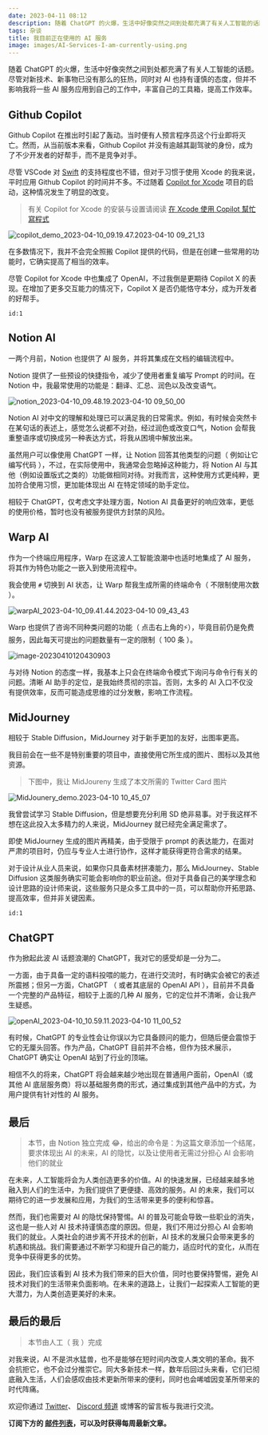 ```yaml
---
date: 2023-04-11 08:12
description: 随着 ChatGPT 的火爆，生活中好像突然之间到处都充满了有关人工智能的话题。尽管对新技术、新事物已没有那么的狂热，同时对 AI 也持有谨慎的态度，但并不影响我将一些 AI 服务应用到自己的工作中，丰富自己的工具箱，提高工作效率。
tags: 杂谈
title: 我目前正在使用的 AI 服务
image: images/AI-Services-I-am-currently-using.png
---
```

随着 ChatGPT 的火爆，生活中好像突然之间到处都充满了有关人工智能的话题。尽管对新技术、新事物已没有那么的狂热，同时对 AI 也持有谨慎的态度，但并不影响我将一些 AI 服务应用到自己的工作中，丰富自己的工具箱，提高工作效率。

## Github Copilot

Github Copilot 在推出时引起了轰动。当时便有人预言程序员这个行业即将灭亡。然而，从当前版本来看，Github Copilot 并没有逾越其副驾驶的身份，成为了不少开发者的好帮手，而不是竞争对手。

尽管 VSCode 对 [Swift](https://www.fatbobman.com/posts/swift-in-linux/) 的支持程度也不错，但对于习惯于使用 Xcode 的我来说，平时应用 Github Copilot 的时间并不多。不过随着 [Copilot for Xcode](https://github.com/intitni/CopilotForXcode) 项目的启动，这种情况发生了明显的改变。

> 有关 Copilot for Xcode 的安装与设置请阅读 [在 Xcode 使用 Copilot 幫忙寫程式](https://medium.com/彼得潘的-swift-ios-app-開發問題解答集/在-xcode-使用-copilot-幫忙寫程式-7e8761a206f4)

![copilot_demo_2023-04-10_09.19.47.2023-04-10 09_21_13](https://cdn.fatbobman.com/copilot_demo_2023-04-10_09.19.47.2023-04-10%2009_21_13.gif)

在多数情况下，我并不会完全照搬 Copilot 提供的代码，但是在创建一些常用的功能时，它确实提高了相当的效率。

尽管 Copilot for Xcode 中也集成了 OpenAI，不过我倒是更期待 Copilot X 的表现。在增加了更多交互能力的情况下，Copilot X 是否仍能恪守本分，成为开发者的好帮手。

```responser
id:1
```

## Notion AI

一两个月前，Notion 也提供了 AI 服务，并将其集成在文档的编辑流程中。

Notion 提供了一些预设的快捷指令，减少了使用者重复编写 Prompt 的时间。在 Notion 中，我最常使用的功能是：翻译、汇总、润色以及改变语气。

![notion_2023-04-10_09.48.19.2023-04-10 09_50_00](https://cdn.fatbobman.com/notion_2023-04-10_09.48.19.2023-04-10%2009_50_00.gif)

Notion AI 对中文的理解和处理已可以满足我的日常需求。例如，有时候会突然卡在某句话的表述上，感觉怎么说都不对劲，经过润色或改变口气，Notion 会帮我重整语序或切换成另一种表达方式，将我从困境中解放出来。

虽然用户可以像使用 ChatGPT 一样，让 Notion 回答其他类型的问题（ 例如让它编写代码 ），不过，在实际使用中，我通常会忽略掉这种能力，将 Notion AI 与其他（例如设置版式之类的）功能做相同对待。对我而言，这种使用方式更纯粹，更加符合使用习惯，更加能体现出 AI 在特定领域的助手定位。

相较于 ChatGPT，仅考虑文字处理方面，Notion AI 具备更好的响应效率，更低的使用价格，暂时也没有被服务提供方封禁的风险。

## Warp AI

作为一个终端应用程序，Warp 在这波人工智能浪潮中也适时地集成了 AI 服务，将其作为特色功能之一嵌入到使用流程中。

我会使用 `#` 切换到 AI 状态，让 Warp 帮我生成所需的终端命令（ 不限制使用次数 ）。

![warpAI_2023-04-10_09.41.44.2023-04-10 09_43_43](https://cdn.fatbobman.com/warpAI_2023-04-10_09.41.44.2023-04-10%2009_43_43.gif)

Warp 也提供了咨询不同种类问题的功能（ 点击右上角的⚡️），毕竟目前仍是免费服务，因此每天可提出的问题数量有一定的限制（ 100 条 ）。

![image-20230410120430903](https://cdn.fatbobman.com/image-20230410120430903.png)

与对待 Notion 的态度一样，我基本上只会在终端命令模式下询问与命令行有关的问题。清晰 AI 助手的定位，是我始终贯彻的宗旨。否则，太多的 AI 入口不仅没有提供效率，反而可能造成思维的过分发散，影响工作流程。

## MidJourney

相较于 Stable Diffusion，MidJourney 对于新手更加的友好，出图率更高。

我目前会在一些不是特别重要的项目中，直接使用它所生成的图片、图标以及其他资源。

> 下图中，我让 MidJoureny 生成了本文所需的 Twitter Card 图片

![MidJounery_demo.2023-04-10 10_45_07](https://cdn.fatbobman.com/MidJounery_demo.2023-04-10%2010_45_07.gif)

我曾尝试学习 Stable Diffusion，但是想要充分利用 SD 绝非易事。对于我这样不想在这此投入太多精力的人来说，MidJourney 就已经完全满足需求了。

即使 MidJourney 生成的图片再精美，由于受限于 prompt 的表达能力，在面对严肃的项目时，仍应与专业人士进行协作，这样才能获得更符合需求的结果。

对于设计从业人员来说，如果你只具备素材拼凑能力，那么 MidJourney、Stable Diffusion 这类服务确实可能会影响你的职业前途。但对于具备自己的美学理念和设计思路的设计师来说，这些服务只是众多工具中的一员，可以帮助你开拓思路、提高效率，但并非关键因素。

```responser
id:1
```

## ChatGPT

作为掀起此波 AI 话题浪潮的 ChatGPT，我对它的感受却是一分为二。

一方面，由于具备一定的语料投喂的能力，在进行交流时，有时确实会被它的表述所震撼；但另一方面，ChatGPT （ 或者其底层的 OpenAI API ），目前并不具备一个完整的产品特征，相较于上面的几种 AI 服务，它的定位并不清晰，会让我产生疑惑。

![openAI_2023-04-10_10.59.11.2023-04-10 11_00_52](https://cdn.fatbobman.com/openAI_2023-04-10_10.59.11.2023-04-10%2011_00_52.gif)

有时候，ChatGPT 的专业性会让你误以为它具备顾问的能力，但随后便会震惊于它的无厘头回答。作为产品，ChatGPT 目前并不合格，但作为技术展示，ChatGPT 确实让 OpenAI 站到了行业的顶端。

相信不久的将来，ChatGPT 将会越来越少地出现在普通用户面前，OpenAI（或其他 AI 底层服务商）将以基础服务商的形式，通过集成到其他产品中的方式，为用户提供有针对性的 AI 服务。

## 最后

> 本节，由 Notion 独立完成 😂，给出的命令是：为这篇文章添加一个结尾，要求体现出 AI 的未来，AI 的隐忧，以及让使用者无需过分担心 AI 会影响他们的就业

在未来，人工智能将会为人类创造更多的价值。AI 的快速发展，已经越来越多地融入到人们的生活中，为我们提供了更便捷、高效的服务。AI 的未来，我们可以期待它的进一步发展和应用，为我们的生活带来更多的便利和惊喜。

然而，我们也需要对 AI 的隐忧保持警惕。AI 的普及可能会导致一些职业的消失，这也是一些人对 AI 技术持谨慎态度的原因。但是，我们不用过分担心 AI 会影响我们的就业。人类社会的进步离不开技术的创新，AI 技术的发展只会带来更多的机遇和挑战。我们需要通过不断学习和提升自己的能力，适应时代的变化，从而在竞争中获得更多的优势。

因此，我们应该看到 AI 技术为我们带来的巨大价值，同时也要保持警惕，避免 AI 技术对我们的生活带来负面影响。在未来的道路上，让我们一起探索人工智能的更大潜力，为人类创造更美好的未来。

## 最后的最后

> 本节由人工（ 我 ）完成

对我来说，AI 不是洪水猛兽，也不是能够在短时间内改变人类文明的革命。我不会抗拒它，也不会过分推崇它。同大多新技术一样，数年后回过头来看，它们已彻底融入生活，人们会感叹由技术更新所带来的便利，同时也会唏嘘因变革所带来的时代阵痛。

欢迎你通过 [Twitter](https://twitter.com/fatbobman)、 [Discord 频道](https://discord.gg/ApqXmy5pQJ) 或博客的留言板与我进行交流。

**订阅下方的 [邮件列表](https://artisanal-knitter-2544.ck.page/d3591dd1e7)，可以及时获得每周最新文章。**
